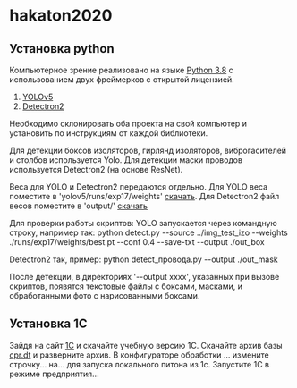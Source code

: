 # hakaton2020
## Установка python
Компьютерное зрение реализовано на языке [Python 3.8](https://www.python.org/downloads/) с использованием двух фреймерков c открытой лицензией.
1. [YOLOv5](https://github.com/ultralytics/yolov5)
2. [Detectron2](https://github.com/facebookresearch/detectron2)

Необходимо склонировать оба проекта на свой компьютер и установить по инструкциям от каждой библиотеки.

Для детекции боксов изоляторов, гирлянд изоляторов, виброгасителей и столбов используется Yolo. 
Для детекции маски проводов используется Detectron2 (на основе ResNet).

Веса для YOLO и Detectron2 передаются отдельно.
Для YOLO веса поместите в 'yolov5/runs/exp17/weights' [скачать](https://yadi.sk/d/w-BAORcyEZrziw).
Для Detectron2 файл весов поместите в 'output/' [скачать](https://yadi.sk/d/lf5UjwxHywHgrg)

Для проверки работы скриптов:
YOLO запускается через командную строку, например так:
    python detect.py --source ../img_test_izo --weights ./runs/exp17/weights/best.pt --conf 0.4 --save-txt --output ./out_box

Detectron2 так, пример:
    python detect_провода.py --output ./out_mask
    

После детекции, в директориях '--output xxxx', указанных при вызове скриптов, появятся текстовые файлы с боксами, масками, и обработанными фото с нарисованными боксами.

## Установка 1С

Зайдя на сайт [1С](https://v8.1c.ru/podderzhka-i-obuchenie/uchebnye-versii/distributiv-1s-predpriyatie-8-3-versiya-dlya-obucheniya-programmirovaniyu/) и скачайте учебную версию 1С.
Скачайте архив базы [cpr.dt](скачать) и разверните архив.
В конфигураторе обработки ... измените строчку... на... для запуска локального питона из 1с.
Запустите 1С в режиме предприятия...


 
